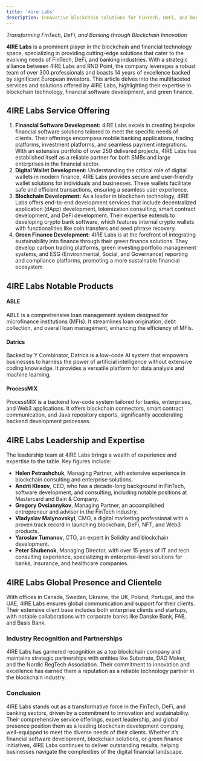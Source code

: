 ```yaml
---
title: '4ire Labs'
description: Innovative blockchain solutions for FinTech, DeFi, and banking by 4IRE Labs, driving efficiency, sustainability, and global market success.
---
```


*Transforming FinTech, DeFi, and Banking through Blockchain Innovation*

**4IRE Labs** is a prominent player in the blockchain and financial technology space, specializing in providing cutting-edge solutions that cater to the evolving needs of FinTech, DeFi, and banking industries. With a strategic alliance between 4IRE Labs and RND Point, the company leverages a robust team of over 300 professionals and boasts 14 years of excellence backed by significant European investors. This article delves into the multifaceted services and solutions offered by 4IRE Labs, highlighting their expertise in blockchain technology, financial software development, and green finance.

## 4IRE Labs Service Offering
1. **Financial Software Development:** 4IRE Labs excels in creating bespoke financial software solutions tailored to meet the specific needs of clients. Their offerings encompass mobile banking applications, trading platforms, investment platforms, and seamless payment integrations. With an extensive portfolio of over 250 delivered projects, 4IRE Labs has established itself as a reliable partner for both SMBs and large enterprises in the financial sector.
2. **Digital Wallet Development:** Understanding the critical role of digital wallets in modern finance, 4IRE Labs provides secure and user-friendly wallet solutions for individuals and businesses. These wallets facilitate safe and efficient transactions, ensuring a seamless user experience.
3. **Blockchain Development:** As a leader in blockchain technology, 4IRE Labs offers end-to-end development services that include decentralized application (dApp) development, tokenization consulting, smart contract development, and DeFi development. Their expertise extends to developing crypto bank software, which features internal crypto wallets with functionalities like coin transfers and seed phrase recovery.
4. **Green Finance Development:** 4IRE Labs is at the forefront of integrating sustainability into finance through their green finance solutions. They develop carbon trading platforms, green investing portfolio management systems, and ESG (Environmental, Social, and Governance) reporting and compliance platforms, promoting a more sustainable financial ecosystem.

## 4IRE Labs Notable Products
#### ABLE
ABLE is a comprehensive loan management system designed for microfinance institutions (MFIs). It streamlines loan origination, debt collection, and overall loan management, enhancing the efficiency of MFIs.
#### Datrics
Backed by Y Combinator, Datrics is a low-code AI system that empowers businesses to harness the power of artificial intelligence without extensive coding knowledge. It provides a versatile platform for data analysis and machine learning.
#### ProcessMIX
ProcessMIX is a backend low-code system tailored for banks, enterprises, and Web3 applications. It offers blockchain connectors, smart contract communication, and Java repository exports, significantly accelerating backend development processes.

## 4IRE Labs Leadership and Expertise
The leadership team at 4IRE Labs brings a wealth of experience and expertise to the table. Key figures include:
- **Helen Petrashchuk**, Managing Partner, with extensive experience in blockchain consulting and enterprise solutions.
- **Andrii Klesov**, CEO, who has a decade-long background in FinTech, software development, and consulting, including notable positions at Mastercard and Bain &amp; Company.
- **Gregory Ovsiannykov**, Managing Partner, an accomplished entrepreneur and advisor in the FinTech industry.
- **Vladyslav Malynovskyi**, CMO, a digital marketing professional with a proven track record in launching blockchain, DeFi, NFT, and Web3 products.
- **Yaroslav Tumanov**, CTO, an expert in Solidity and blockchain development.
- **Peter Shubenok**, Managing Director, with over 15 years of IT and tech consulting experience, specializing in enterprise-level solutions for banks, insurance, and healthcare companies.

## 4IRE Labs Global Presence and Clientele
With offices in Canada, Sweden, Ukraine, the UK, Poland, Portugal, and the UAE, 4IRE Labs ensures global communication and support for their clients. Their extensive client base includes both enterprise clients and startups, with notable collaborations with corporate banks like Danske Bank, FAB, and Basis Bank.

### Industry Recognition and Partnerships
4IRE Labs has garnered recognition as a top blockchain company and maintains strategic partnerships with entities like Substrate, DAO Maker, and the Nordic RegTech Association. Their commitment to innovation and excellence has earned them a reputation as a reliable technology partner in the blockchain industry.

### Conclusion
4IRE Labs stands out as a transformative force in the FinTech, DeFi, and banking sectors, driven by a commitment to innovation and sustainability. Their comprehensive service offerings, expert leadership, and global presence position them as a leading blockchain development company, well-equipped to meet the diverse needs of their clients. Whether it’s financial software development, blockchain solutions, or green finance initiatives, 4IRE Labs continues to deliver outstanding results, helping businesses navigate the complexities of the digital financial landscape.
